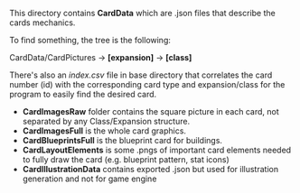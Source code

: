 This directory contains **CardData** which are .json files that describe the cards mechanics.

To find something, the tree is the following:

CardData/CardPictures -> **\[expansion\]** -> **\[class\]**

There's also an *index.csv* file in base directory that correlates the card number (id) with the corresponding card type and expansion/class for the program to easily find the desired card.

- **CardImagesRaw** folder contains the square picture in each card, not separated by any Class/Expansion structure.
- **CardImagesFull** is the whole card graphics.
- **CardBlueprintsFull** is the blueprint card for buildings.
- **CardLayoutElements** is some .pngs of important card elements needed to fully draw the card (e.g. blueprint pattern, stat icons)
- **CardIllustrationData** contains exported .json but used for illustration generation and not for game engine